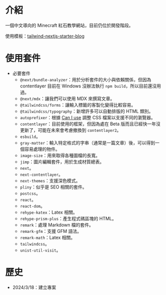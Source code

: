 # 介紹

一個中文導向的 Minecraft 紅石教學網站，目前仍位於開發階段。

使用模板：[tailwind-nextjs-starter-blog](https://github.com/timlrx/tailwind-nextjs-starter-blog/tree/main?fbclid=IwAR2gy9n9rYHckiw76XO48Oj4YCRz8oBhHe-aksCwUvMQfFnVrdb_T_hQdOM)

# 使用套件

- 必要套件
  - `@next/bundle-analyzer`：用於分析套件的大小與依賴關係，但因為 contentlayer 目前在 Windows 沒辦法執行 `npm build`，所以目前還沒用過。
  - `@next/mdx`：讓我們可以使用 MDX 來撰寫文章。
  - `@tailwindcss/forms`：讓輸入標籤的客製化變得比較容易。
  - `@tailwindcss/typography`：新增許多可以自動排版的 HTML 類別。
  - `autoprefixer`：根據 [Can I use](https://caniuse.com/) 調整 CSS 檔案以支援不同的瀏覽器。
  - `contentlayer`：目前使用的框架，但因為處在 Beta 版而且已經快一年沒更新了，可能在未來會考慮撤換到 `contentlayer2`。
  - `esbuild`。
  - `gray-matter`：輸入特定格式的字串（通常是一篇文章）後，可以得到一個容易處理的物件。
  - `image-size`：用來取得各種圖檔的長寬。
  - `jimp`：圖片編輯套件，用於生成材質總表。
  - `next`。
  - `next-contentlayer`。
  - `next-themes`：支援深色模式。
  - `pliny`：似乎是 SEO 相關的套件。
  - `postcss`。
  - `react`。
  - `react-dom`。
  - `rehype-katex`：Latex 相關。
  - `rehype-prism-plus`：產生程式碼區塊的 HTML。
  - `remark`：處理 Markdown 檔的套件。
  - `remark-gfm`：支援 GFM 語法。
  - `remark-math`：Latex 相關。
  - `tailwindcss`。
  - `unist-util-visit`。

# 歷史

- 2024/3/18：建立專案
